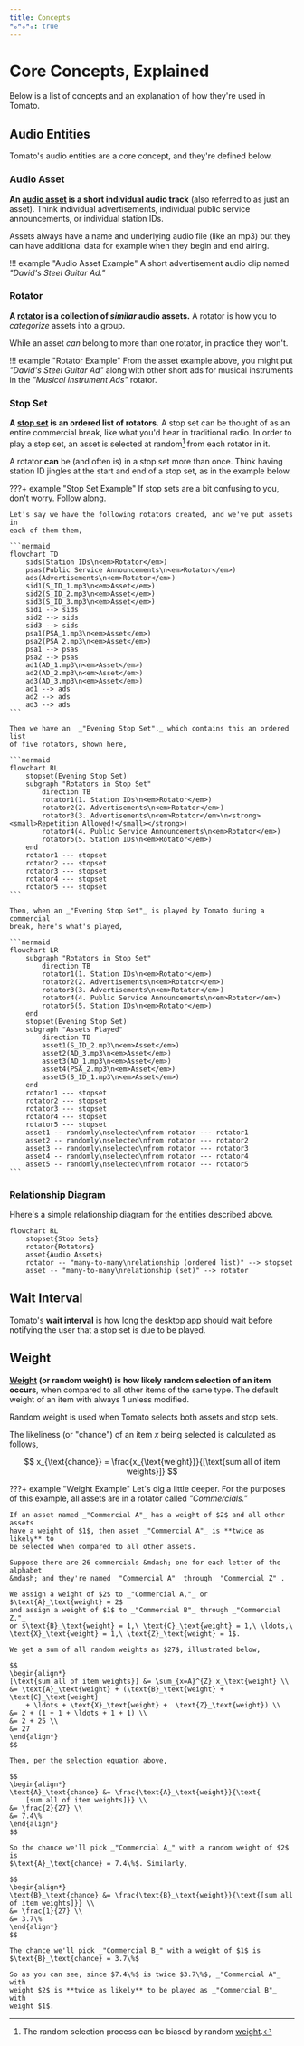 ```yaml
---
title: Concepts
ᴴₒᴴₒᴴₒ: true
---
```


# Core Concepts, Explained

Below is a list of concepts and an explanation of how they're used in Tomato.


## Audio Entities

Tomato's audio entities are a core concept, and they're defined below.

### Audio Asset
**An <u>audio asset</u> is a short individual audio track** (also referred to as just
an asset). Think individual advertisements, individual public service
announcements, or individual station IDs.

Assets always have a name and underlying audio file (like an mp3) but they can
have additional data for example when they begin and end airing.

!!! example "Audio Asset Example"
    A short advertisement audio clip named _"David's Steel Guitar Ad."_

### Rotator
**A <u>rotator</u> is a collection of _similar_ audio assets.** A rotator is how
you to _categorize_ assets into a group.

While an asset _can_ belong to more than one rotator, in practice they won't.

!!! example "Rotator Example"
    From the asset example above, you might put _"David's Steel Guitar Ad"_
    along with other short ads for musical instruments in the _"Musical
    Instrument Ads"_ rotator.

### Stop Set
**A <u>stop set</u> is an ordered list of rotators.** A stop set can be thought
of as an entire commercial break, like what you'd hear in traditional radio. In
order to play a stop set, an asset is selected at random[^1] from each rotator
in it.

A rotator **can** be (and often is) in a stop set more than once. Think having
station ID jingles at the start and end of a stop set, as in the example below.

???+ example "Stop Set Example"
    If stop sets are a bit confusing to you, don't worry. Follow along.

    Let's say we have the following rotators created, and we've put assets in
    each of them them,

    ```mermaid
    flowchart TD
        sids(Station IDs\n<em>Rotator</em>)
        psas(Public Service Announcements\n<em>Rotator</em>)
        ads(Advertisements\n<em>Rotator</em>)
        sid1(S_ID_1.mp3\n<em>Asset</em>)
        sid2(S_ID_2.mp3\n<em>Asset</em>)
        sid3(S_ID_3.mp3\n<em>Asset</em>)
        sid1 --> sids
        sid2 --> sids
        sid3 --> sids
        psa1(PSA_1.mp3\n<em>Asset</em>)
        psa2(PSA_2.mp3\n<em>Asset</em>)
        psa1 --> psas
        psa2 --> psas
        ad1(AD_1.mp3\n<em>Asset</em>)
        ad2(AD_2.mp3\n<em>Asset</em>)
        ad3(AD_3.mp3\n<em>Asset</em>)
        ad1 --> ads
        ad2 --> ads
        ad3 --> ads
    ```

    Then we have an  _"Evening Stop Set",_ which contains this an ordered list
    of five rotators, shown here,

    ```mermaid
    flowchart RL
        stopset(Evening Stop Set)
        subgraph "Rotators in Stop Set"
            direction TB
            rotator1(1. Station IDs\n<em>Rotator</em>)
            rotator2(2. Advertisements\n<em>Rotator</em>)
            rotator3(3. Advertisements\n<em>Rotator</em>\n<strong><small>Repetition Allowed!</small></strong>)
            rotator4(4. Public Service Announcements\n<em>Rotator</em>)
            rotator5(5. Station IDs\n<em>Rotator</em>)
        end
        rotator1 --- stopset
        rotator2 --- stopset
        rotator3 --- stopset
        rotator4 --- stopset
        rotator5 --- stopset
    ```

    Then, when an _"Evening Stop Set"_ is played by Tomato during a commercial
    break, here's what's played,

    ```mermaid
    flowchart LR
        subgraph "Rotators in Stop Set"
            direction TB
            rotator1(1. Station IDs\n<em>Rotator</em>)
            rotator2(2. Advertisements\n<em>Rotator</em>)
            rotator3(3. Advertisements\n<em>Rotator</em>)
            rotator4(4. Public Service Announcements\n<em>Rotator</em>)
            rotator5(5. Station IDs\n<em>Rotator</em>)
        end
        stopset(Evening Stop Set)
        subgraph "Assets Played"
            direction TB
            asset1(S_ID_2.mp3\n<em>Asset</em>)
            asset2(AD_3.mp3\n<em>Asset</em>)
            asset3(AD_1.mp3\n<em>Asset</em>)
            asset4(PSA_2.mp3\n<em>Asset</em>)
            asset5(S_ID_1.mp3\n<em>Asset</em>)
        end
        rotator1 --- stopset
        rotator2 --- stopset
        rotator3 --- stopset
        rotator4 --- stopset
        rotator5 --- stopset
        asset1 -- randomly\nselected\nfrom rotator --- rotator1
        asset2 -- randomly\nselected\nfrom rotator --- rotator2
        asset3 -- randomly\nselected\nfrom rotator --- rotator3
        asset4 -- randomly\nselected\nfrom rotator --- rotator4
        asset5 -- randomly\nselected\nfrom rotator --- rotator5
    ```

### Relationship Diagram

Hhere's a simple relationship diagram for the entities described above.

```mermaid
flowchart RL
    stopset{Stop Sets}
    rotator{Rotators}
    asset{Audio Assets}
    rotator -- "many-to-many\nrelationship (ordered list)" --> stopset
    asset -- "many-to-many\nrelationship (set)" --> rotator
```

## Wait Interval

Tomato's **wait interval** is how long the desktop app should wait before
notifying the user that a stop set is due to be played.


## Weight
**<u>Weight</u> (or random weight) is how likely random selection of an item occurs**,
when compared to all other items of the same type. The default weight of an item
with always $1$ unless modified.

Random weight is used when Tomato selects both assets and stop sets.

The likeliness (or "chance") of an item $x$ being selected is calculated as follows,

$$
x_{\text{chance}} = \frac{x_{\text{weight}}}{[\text{sum all of item weights}]}
$$


???+ example "Weight Example"
    Let's dig a little deeper. For the purposes of this example, all assets are
    in a rotator called _"Commercials."_

    If an asset named _"Commercial A"_ has a weight of $2$ and all other assets
    have a weight of $1$, then asset _"Commercial A"_ is **twice as likely** to
    be selected when compared to all other assets.

    Suppose there are 26 commercials &mdash; one for each letter of the alphabet
    &mdash; and they're named _"Commercial A"_ through _"Commercial Z"_.

    We assign a weight of $2$ to _"Commercial A,"_ or $\text{A}_\text{weight} = 2$
    and assign a weight of $1$ to _"Commercial B"_ through _"Commercial Z,"_
    or $\text{B}_\text{weight} = 1,\ \text{C}_\text{weight} = 1,\ \ldots,\
    \text{X}_\text{weight} = 1,\ \text{Z}_\text{weight} = 1$.

    We get a sum of all random weights as $27$, illustrated below,

    $$
    \begin{align*}
    [\text{sum all of item weights}] &= \sum_{x=A}^{Z} x_\text{weight} \\
    &= \text{A}_\text{weight} + (\text{B}_\text{weight} + \text{C}_\text{weight}
        + \ldots + \text{X}_\text{weight} +  \text{Z}_\text{weight}) \\
    &= 2 + (1 + 1 + \ldots + 1 + 1) \\
    &= 2 + 25 \\
    &= 27
    \end{align*}
    $$

    Then, per the selection equation above,

    $$
    \begin{align*}
    \text{A}_\text{chance} &= \frac{\text{A}_\text{weight}}{\text{
        [sum all of item weights]}} \\
    &= \frac{2}{27} \\
    &= 7.4\%
    \end{align*}
    $$

    So the chance we'll pick _"Commercial A_" with a random weight of $2$ is
    $\text{A}_\text{chance} = 7.4\%$. Similarly,

    $$
    \begin{align*}
    \text{B}_\text{chance} &= \frac{\text{B}_\text{weight}}{\text{[sum all of item weights]}} \\
    &= \frac{1}{27} \\
    &= 3.7\%
    \end{align*}
    $$

    The chance we'll pick _"Commercial B_" with a weight of $1$ is
    $\text{B}_\text{chance} = 3.7\%$

    So as you can see, since $7.4\%$ is twice $3.7\%$, _"Commercial A"_ with
    weight $2$ is **twice as likely** to be played as _"Commercial B"_ with
    weight $1$.


[^1]: The random selection process can be biased by random [weight](#weight).
